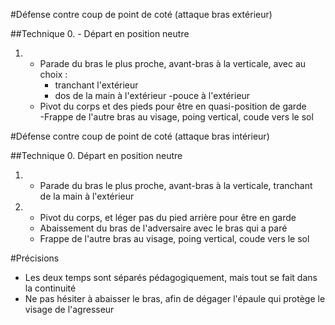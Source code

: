 #Défense contre coup de point de coté (attaque bras extérieur)

##Technique
0.  - Départ en position neutre
1.  - Parade du bras le plus proche, avant-bras à la verticale, avec au choix :
        - tranchant l'extérieur
        - dos de la main à l'extérieur
        -pouce à l'extérieur
    - Pivot du corps et des pieds pour être en quasi-position de garde</li>
    -Frappe de l'autre bras au visage, poing vertical, coude vers le sol

#Défense contre coup de point de coté (attaque bras intérieur)

##Technique
0.  Départ en position neutre
1.  - Parade du bras le plus proche, avant-bras à la verticale, tranchant de la main à l'extérieur
2.  - Pivot du corps, et léger pas du pied arrière pour être en garde
    - Abaissement du bras de l'adversaire avec le bras qui a paré
    - Frappe de l'autre bras au visage, poing vertical, coude vers le sol

#Précisions
- Les deux temps sont séparés pédagogiquement, mais tout se fait dans la continuité
- Ne pas hésiter à abaisser le bras, afin de dégager l'épaule qui protège le visage de l'agresseur
